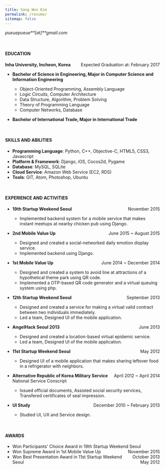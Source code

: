 ```yaml
---
title: Sang Won Kim
permalink: /resume/
sitemap: false
---
```

_pueuepueue**[at]**gmail.com_

<br />

#### EDUCATION

**Inha University, Incheon, Korea** <time style="float: right">Expected Graduation at: February 2017</time>

- **Bachelor of Science in Engineering, Major in Computer Science and Information Engineering**
  + Object-Oriented Programming, Assembly Language
  + Logic Circuits, Computer Architecture
  + Data Structure, Algorithm, Problem Solving
  + Theory of Programming Language
  + Computer Networks, Database

- **Bachelor of International Trade, Major in International Trade**

<br />

#### SKILLS AND ABILITIES

- **Programming Language**: Python, C++, Objective-C, HTML5, CSS3, Javascript
- **Platform &amp; Framework**: Django, iOS, Cocos2d, Pygame
- **Database**: MySQL, SQLite
- **Cloud Service**: Amazon Web Service (EC2, RDS)
- **Tools**: GIT, Atom, Photoshop, Ubuntu

<br />

#### EXPERIENCE AND ACTIVITIES

- **19th Startup Weekend Seoul** <time style="float: right">November 2015</time>
  + Implemented backend system for a mobile service that makes instant meetups at nearby chicken pub using Django.

- **2nd Mobile Value Up** <time style="float: right">June 2015 ~ August 2015</time>
  + Designed and created a social-networked daily emotion display service.
  + Implemented backend using Django.

- **1st Mobile Value Up** <time style="float: right">June 2014 ~ December 2014</time>
  + Designed and created a system to avoid line at attractions of a hypothetical theme park using QR code.
  + Implemented a OTP-based QR code generator and a virtual queuing system using php.

- **12th Startup Weekend Seoul** <time style="float: right">September 2013</time>
  + Designed and created a service for making a virtual valid contract between two individuals immediately.
  + Led a team, Designed UI of the mobile application.

- **AngelHack Seoul 2013** <time style="float: right">June 2013</time>
  + Designed and created a location-based virtual epidemic service.
  + Led a team, Designed UI of the mobile application.

- **11st Startup Weekend Seoul** <time style="float: right">May 2012</time>
  + Designed UI of a mobile application that makes sharing leftover food in a refrigerator with neighbors.

- **Alternative Republic of Korea Military Service** <time style="float: right">April 2012 ~ April 2014</time>
National Service Conscript
  + Issued official documents, Assisted social security services, Transfered certificates of seal impression.

- **UI Study** <time style="float: right">December 2010 ~ February 2013</time>
  + Studied UI, UX and Service design.

<br />

#### AWARDS

- Won Participants' Choice Award in 19th Startup Weekend Seoul <time style="float: right">November 2015</time>
- Won Supreme Award in 1st Mobile Value Up <time style="float: right">October 2013</time>
- Won Best Presentation Award in 11st Startup Weekend Seoul <time style="float: right">May 2012</time>
